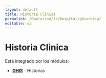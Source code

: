 ```yaml
---
layout: default
title: Historia Clinica
permalink: /Operacion/is/hospital/ghistoria/
editable: si
---
```


# Historia Clinica

Está integrado por los módulos:

* [**GHIS**](http://docs.oasiscom.com/Operacion/is/hospital/ghistoria/ghis) - Historias

